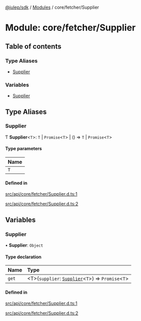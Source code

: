[@julep/sdk](../README.md) / [Modules](../modules.md) / core/fetcher/Supplier

# Module: core/fetcher/Supplier

## Table of contents

### Type Aliases

- [Supplier](core_fetcher_Supplier.md#supplier)

### Variables

- [Supplier](core_fetcher_Supplier.md#supplier-1)

## Type Aliases

### Supplier

Ƭ **Supplier**\<`T`\>: `T` \| `Promise`\<`T`\> \| () => `T` \| `Promise`\<`T`\>

#### Type parameters

| Name |
| :------ |
| `T` |

#### Defined in

[src/api/core/fetcher/Supplier.d.ts:1](https://github.com/julep-ai/samantha-monorepo/blob/9aefd53/sdks/js/src/api/core/fetcher/Supplier.d.ts#L1)

[src/api/core/fetcher/Supplier.d.ts:2](https://github.com/julep-ai/samantha-monorepo/blob/9aefd53/sdks/js/src/api/core/fetcher/Supplier.d.ts#L2)

## Variables

### Supplier

• **Supplier**: `Object`

#### Type declaration

| Name | Type |
| :------ | :------ |
| `get` | \<T\>(`supplier`: [`Supplier`](core_fetcher_Supplier.md#supplier)\<`T`\>) => `Promise`\<`T`\> |

#### Defined in

[src/api/core/fetcher/Supplier.d.ts:1](https://github.com/julep-ai/samantha-monorepo/blob/9aefd53/sdks/js/src/api/core/fetcher/Supplier.d.ts#L1)

[src/api/core/fetcher/Supplier.d.ts:2](https://github.com/julep-ai/samantha-monorepo/blob/9aefd53/sdks/js/src/api/core/fetcher/Supplier.d.ts#L2)
